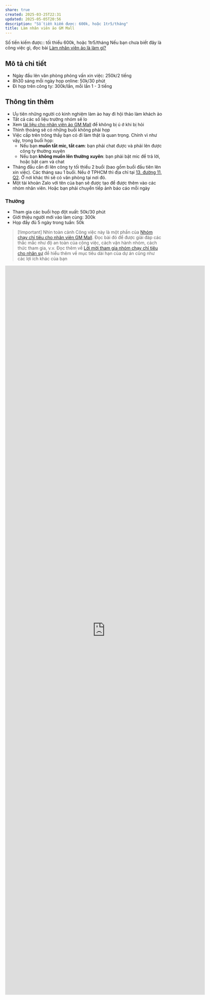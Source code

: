 ```yaml
---
share: true
created: 2025-03-25T22:31
updated: 2025-05-05T20:56
description: "Số tiền kiếm được: 600k, hoặc 1tr5/tháng"
title: Làm nhân viên ảo GM Mall
---
```

Số tiền kiếm được:: tối thiểu 600k, hoặc 1tr5/tháng
Nếu bạn chưa biết đây là công việc gì, đọc bài [Làm nhân viên ảo là làm gì?](../../../../../../%F0%9F%93%90D%E1%BB%B1%20%C3%A1n/Ch%E1%BA%A1y%20ch%E1%BB%89%20ti%C3%AAu/L%C3%A0m%20nh%C3%A2n%20s%E1%BB%B1%20%E1%BA%A3o/index.md)

## Mô tả chi tiết
- Ngày đầu lên văn phòng phỏng vấn xin việc: 250k/2 tiếng
- 8h30 sáng mỗi ngày họp online: 50k/30 phút
- Đi họp trên công ty: 300k/lần, mỗi lần 1 - 3 tiếng

## Thông tin thêm
- Ưu tiên những người có kinh nghiệm làm ảo hay đi hội thảo làm khách ảo
- Tất cả các số liệu trưởng nhóm sẽ lo
- Xem [tài liệu cho nhân viên ảo GM Mall](../../../../../../%F0%9F%93%90D%E1%BB%B1%20%C3%A1n/Ch%E1%BA%A1y%20ch%E1%BB%89%20ti%C3%AAu/L%C3%A0m%20nh%C3%A2n%20s%E1%BB%B1%20%E1%BA%A3o/T%C3%A0i%20li%E1%BB%87u%20cho%20t%E1%BB%ABng%20c%C3%B4ng%20ty/T%C3%A0i%20li%E1%BB%87u%20cho%20nh%C3%A2n%20vi%C3%AAn%20%E1%BA%A3o%20GM%20Mall.md) để không bị ú ớ khi bị hỏi
- Thỉnh thoảng sẽ có những buổi không phải họp
- Việc cấp trên trông thấy bạn có đi làm thật là quan trọng. Chính vì như vậy, trong buổi họp:
	- Nếu bạn **muốn tắt mic, tắt cam**: bạn phải chat được và phải lên được công ty thường xuyên
	- Nếu bạn **không muốn lên thường xuyên**: bạn phải bật mic để trả lời, hoặc bật cam và chat 
- Tháng đầu cần đi lên công ty tối thiểu 2 buổi (bao gồm buổi đầu tiên lên xin việc). Các tháng sau 1 buổi. Nếu ở TPHCM thì địa chỉ tại [13, đường 11, Q2](https://maps.app.goo.gl/1fcuwPmNYAEgZgaL8). Ở nơi khác thì sẽ có văn phòng tại nơi đó.
- Một tài khoản Zalo với tên của bạn sẽ được tạo để được thêm vào các nhóm nhân viên. Hoặc bạn phải chuyển tiếp ảnh báo cáo mỗi ngày

### Thưởng
- Tham gia các buổi họp đột xuất: 50k/30 phút
- Giới thiệu người mới vào làm cùng: 300k
- Họp đầy đủ 5 ngày trong tuần: 50k

> [!important] Nhìn toàn cảnh
> Công việc này là một phần của [Nhóm chạy chỉ tiêu cho nhân viên GM Mall](./index.md). Đọc bài đó để được giải đáp các thắc mắc như độ an toàn của công việc, cách vận hành nhóm, cách thức tham gia, v.v. Đọc thêm về [Lời mời tham gia nhóm chạy chỉ tiêu cho nhân sự](../../../../../../%F0%9F%93%90D%E1%BB%B1%20%C3%A1n/Ch%E1%BA%A1y%20ch%E1%BB%89%20ti%C3%AAu/L%E1%BB%9Di%20m%E1%BB%9Di%20tham%20gia%20nh%C3%B3m%20ch%E1%BA%A1y%20ch%E1%BB%89%20ti%C3%AAu%20cho%20nh%C3%A2n%20s%E1%BB%B1.md) để hiểu thêm về mục tiêu dài hạn của dự án cũng như các lợi ích khác của bạn

<iframe src="https://docs.google.com/forms/d/e/1FAIpQLSdgrWE5lO8Ijww22LJg-y_fFdJy1ibPQD5EN4dTLK7_WFnV6A/viewform?embedded=true" width="640" height="2338" frameborder="0" marginheight="0" marginwidth="0"></iframe>
